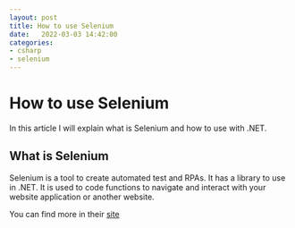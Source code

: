 ```yaml
---
layout: post
title: How to use Selenium
date:   2022-03-03 14:42:00
categories: 
- csharp
- selenium
---
```


# How to use Selenium

In this article I will explain what is Selenium and how to use with .NET.

## What is Selenium

Selenium is a tool to create automated test and RPAs. It has a library to use in .NET. It is used to code functions to navigate and interact with your website application or another website.

You can find more in their [site](https://www.selenium.dev/)

